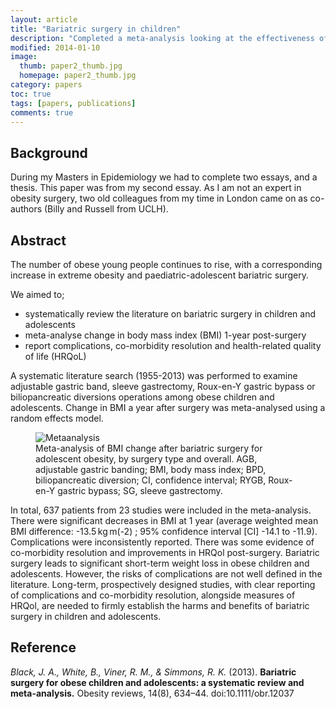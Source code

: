 ```yaml
---
layout: article
title: "Bariatric surgery in children"
description: "Completed a meta-analysis looking at the effectiveness of bariatric surgery in children and adolescents."
modified: 2014-01-10
image: 
  thumb: paper2_thumb.jpg
  homepage: paper2_thumb.jpg
category: papers
toc: true
tags: [papers, publications]
comments: true
---
```


## Background

During my Masters in Epidemiology we had to complete two essays, and a thesis. This paper
 was from my second essay. As I am not an expert in obesity surgery, two old colleagues 
 from my time in London came on as co-authors (Billy and Russell from UCLH).

## Abstract

The number of obese young people continues to rise, with a corresponding increase in extreme
 obesity and paediatric-adolescent bariatric surgery. 
 
We aimed to; 

* systematically review the literature on bariatric surgery in children and adolescents
* meta-analyse change in body mass index (BMI) 1-year post-surgery
* report complications, co-morbidity resolution and health-related quality of life (HRQoL)

A systematic literature search (1955-2013) was performed to examine adjustable gastric band, 
 sleeve gastrectomy, Roux-en-Y gastric bypass or biliopancreatic diversions operations 
 among obese children and adolescents. Change in BMI a year after surgery was meta-analysed 
 using a random effects model. 
 
<figure>
	<img src="{{ site.url }}/images/paper2_thumb.jpg" alt="Metaanalysis">
	<figcaption>Meta-analysis of BMI change after bariatric surgery for adolescent obesity, by surgery type and overall. AGB, adjustable gastric banding; BMI, body mass index; BPD, biliopancreatic diversion; CI, confidence interval; RYGB, Roux-en-Y gastric bypass; SG, sleeve gastrectomy.</figcaption>
</figure>
 
In total, 637 patients from 23 studies were included in the meta-analysis.
 There were significant decreases in BMI at 1 year (average weighted mean BMI difference: 
 -13.5 kg m(-2) ; 95% confidence interval [CI] -14.1 to -11.9). Complications were 
 inconsistently reported. There was some evidence of co-morbidity resolution and improvements 
 in HRQol post-surgery. Bariatric surgery leads to significant short-term weight 
 loss in obese children and adolescents. However, the risks of complications are 
 not well defined in the literature. Long-term, prospectively designed studies, with 
 clear reporting of complications and co-morbidity resolution, alongside measures of HRQol, 
 are needed to firmly establish the harms and benefits of bariatric 
 surgery in children and adolescents.

## Reference

*Black, J. A., White, B., Viner, R. M., & Simmons, R. K.* (2013). 
**Bariatric surgery for obese children and adolescents: 
a systematic review and meta-analysis.** 
Obesity reviews, 14(8), 634–44. doi:10.1111/obr.12037


